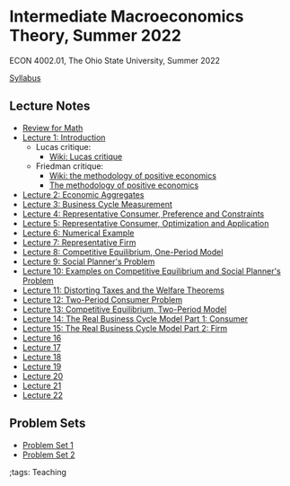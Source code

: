 # Intermediate Macroeconomics Theory, Summer 2022

ECON 4002.01, The Ohio State University, Summer 2022

[Syllabus](pdf/IntermediateMacroSummer2022/syllabus/build/syllabus.pdf)

## Lecture Notes

- [Review for Math](pdf/IntermediateMacroSummer2022/math/build/math.pdf)
- [Lecture 1: Introduction](pdf/IntermediateMacroSummer2022/Lecture_01/build/Lecture_01.pdf)
    - Lucas critique:
        - [Wiki: Lucas critique](https://en.wikipedia.org/wiki/Lucas_critique)
    - Friedman critique:
        - [Wiki: the methodology of positive economics](https://en.wikipedia.org/wiki/Essays_in_Positive_Economics#The_Methodology_of_Positive_Economics)
        - [The methodology of positive economics](https://books.google.com/books?hl=en&lr=&id=NqNGaJBahWoC&oi=fnd&pg=PA180&dq=The+Methodology+of+Positive+Economics&ots=gLKnEx_kWX&sig=nWfE1bFegyceirvT_tWEEJzJtoU#v=onepage&q=The%20Methodology%20of%20Positive%20Economics&f=false)
- [Lecture 2: Economic Aggregates](pdf/IntermediateMacroSummer2022/Lecture_02/build/Lecture_02.pdf)
- [Lecture 3: Business Cycle Measurement](pdf/IntermediateMacroSummer2022/Lecture_03/build/Lecture_03.pdf)
- [Lecture 4: Representative Consumer, Preference and Constraints](pdf/IntermediateMacroSummer2022/Lecture_04/build/Lecture_04.pdf)
- [Lecture 5: Representative Consumer, Optimization and Application](pdf/IntermediateMacroSummer2022/Lecture_05/build/Lecture_05.pdf)
- [Lecture 6: Numerical Example](pdf/IntermediateMacroSummer2022/Lecture_06/build/Lecture_06.pdf)
- [Lecture 7: Representative Firm](pdf/IntermediateMacroSummer2022/Lecture_07/build/Lecture_07.pdf)
- [Lecture 8: Competitive Equilibrium, One-Period Model](pdf/IntermediateMacroSummer2022/Lecture_08/build/Lecture_08.pdf)
- [Lecture 9: Social Planner's Problem](pdf/IntermediateMacroSummer2022/Lecture_09/build/Lecture_09.pdf)
- [Lecture 10: Examples on Competitive Equilibrium and Social Planner's Problem](pdf/IntermediateMacroSummer2022/Lecture_10/build/Lecture_10.pdf)
- [Lecture 11: Distorting Taxes and the Welfare Theorems](pdf/IntermediateMacroSummer2022/Lecture_11/build/Lecture_11.pdf)
- [Lecture 12: Two-Period Consumer Problem](pdf/IntermediateMacroSummer2022/Lecture_12/build/Lecture_12.pdf)
- [Lecture 13: Competitive Equilibrium, Two-Period Model](pdf/IntermediateMacroSummer2022/Lecture_13/build/Lecture_13.pdf)
- [Lecture 14: The Real Business Cycle Model Part 1: Consumer](pdf/IntermediateMacroSummer2022/Lecture_14/build/Lecture_14.pdf)
- [Lecture 15: The Real Business Cycle Model Part 2: Firm](pdf/IntermediateMacroSummer2022/Lecture_15/build/Lecture_15.pdf)
- [Lecture 16](pdf/IntermediateMacroSummer2022/Lecture_16/build/Lecture_16.pdf)
- [Lecture 17](pdf/IntermediateMacroSummer2022/Lecture_17/build/Lecture_17.pdf)
- [Lecture 18](pdf/IntermediateMacroSummer2022/Lecture_18/build/Lecture_18.pdf)
- [Lecture 19](pdf/IntermediateMacroSummer2022/Lecture_19/build/Lecture_19.pdf)
- [Lecture 20](pdf/IntermediateMacroSummer2022/Lecture_20/build/Lecture_20.pdf)
- [Lecture 21](pdf/IntermediateMacroSummer2022/Lecture_21/build/Lecture_21.pdf)
- [Lecture 22](pdf/IntermediateMacroSummer2022/Lecture_22/build/Lecture_22.pdf)

## Problem Sets

- [Problem Set 1](pdf/IntermediateMacroSummer2022/ProblemSet1/ProblemSet_01_v01.pdf)
- [Problem Set 2](pdf/IntermediateMacroSummer2022/ProblemSet2/build/ProblemSet2.pdf)

;tags: Teaching
